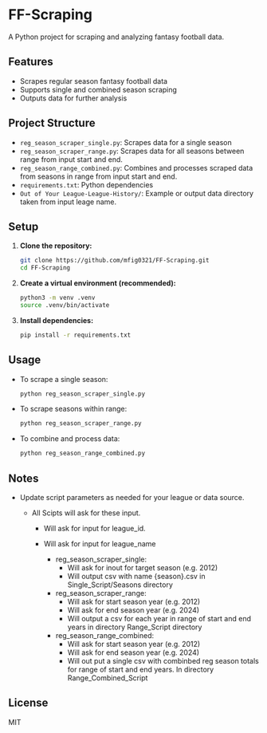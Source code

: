 # FF-Scraping

A Python project for scraping and analyzing fantasy football data.

## Features

- Scrapes regular season fantasy football data
- Supports single and combined season scraping
- Outputs data for further analysis

## Project Structure

- `reg_season_scraper_single.py`: Scrapes data for a single season
- `reg_season_scraper_range.py`: Scrapes data for all seasons between range from input start and end.
- `reg_season_range_combined.py`: Combines and processes scraped data from seasons in range from input start and end.
- `requirements.txt`: Python dependencies
- `Out of Your League-League-History/`: Example or output data directory taken from input leage name.

## Setup

1. **Clone the repository:**
	 ```sh
	 git clone https://github.com/mfig0321/FF-Scraping.git
	 cd FF-Scraping
	 ```

2. **Create a virtual environment (recommended):**
	 ```sh
	 python3 -m venv .venv
	 source .venv/bin/activate
	 ```

3. **Install dependencies:**
	 ```sh
	 pip install -r requirements.txt
	 ```

## Usage

- To scrape a single season:
	```sh
	python reg_season_scraper_single.py
	```

- To scrape seasons within range:
	```sh
	python reg_season_scraper_range.py
	```

- To combine and process data:
	```sh
	python reg_season_range_combined.py
	```

## Notes

- Update script parameters as needed for your league or data source.
  
  - All Scipts will ask for these input.
    - Will ask for input for league_id.
    - Will ask for input for league_name
    
      - reg_season_scraper_single:
        - Will ask for inout for target season (e.g. 2012)
        - Will output csv with name {season}.csv in Single_Script/Seasons directory
      - reg_season_scraper_range:
        - Will ask for start season year (e.g. 2012)
        - Will ask for end season year (e.g. 2024)
        - Will output a csv for each year in range of start and end years in directory Range_Script directory
      - reg_season_range_combined:
        - Will ask for start season year (e.g. 2012)
        - Will ask for end season year (e.g. 2024)
        - Will out put a single csv with combinbed reg season totals for range of start and end years. In directory Range_Combined_Script
  

## License

MIT